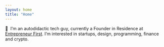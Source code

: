 ```yaml
---
layout: home
title: "Home"
---
```


👋 &nbsp;I’m an autodidactic tech guy, currently a Founder in Residence at [Entrepreneur First](https://www.joinef.com/). I’m interested in startups, design, programming, finance and crypto.
